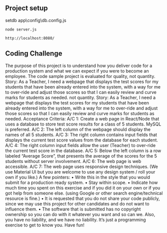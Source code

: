 ## Project setup

setdb
app\config\db.config.js


```
node server.js
```
```
http://localhost:8080/
```

## Coding Challenge
The purpose of this project is to understand how you deliver code for a production system and
what we can expect if you were to become an employee. The code sample project is evaluated
for quality, not quantity.
Story:
As a Teacher, I need a webpage that displays the test scores for my students that have been
already entered into the system, with a way for me to over-ride and adjust those scores so that
I can easily review and curve marks for students as needed.
not quantity.
Story:
As a Teacher, I need a webpage that displays the test scores for my students that have been
already entered into the system, with a way for me to over-ride and adjust those scores so that
I can easily review and curve marks for students as needed.
Acceptance Criteria:
A/C 1: Create a web page in React/Node that uses a database to store test score results for a
class of 5 students. MySQL is preferred.
A/C 2: The left column of the webpage should display the names of all 5 students.
A/C 3: The right column contains input fields that displays the current test score values from
the database for each student.
A/C 4: The right column input fields allow the user (Teacher) to over-ride the current test score
in the database.
A/C 5: Below the left column is a row labeled “Average Score”, that presents the average of the
scores for the 5 students without server involvement.
A/C 6: The web page is web accessible.
A/C 7: The web page uses responsive design techniques. (We use Material UI but you are
welcome to use any design system / roll your own if you like.)
A few pointers:
• Write this in the style that you would submit for a production ready system.
• Stay within scope.
• Indicate how much time you spent on this exercise and if you did it on your own or if
you got help from someone else. (using Google or other search engine/technical
resource is fine.)
• It is requested that you do not share your code publicly, since we may use this project
for other candidates and do not want to influence them.
• The software that is submitted has no copyright ownership so you can do with it
whatever you want and so can we. Also, you have no liability, and we have no
liability. It’s just a programming exercise to get to know you. Have fun!